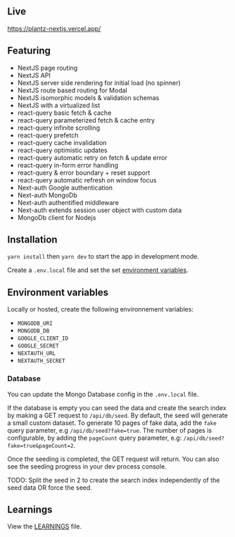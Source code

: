 ## Live

https://plantz-nextjs.vercel.app/

## Featuring

-   NextJS page routing
-   NextJS API
-   NextJS server side rendering for initial load (no spinner)
-   NextJS route based routing for Modal
-   NextJS isomorphic models & validation schemas
-   NextJS with a virtualized list
-   react-query basic fetch & cache
-   react-query parameterized fetch & cache entry
-   react-query infinite scrolling
-   react-query prefetch
-   react-query cache invalidation
-   react-query optimistic updates
-   react-query automatic retry on fetch & update error
-   react-query in-form error handling
-   react-query & error boundary + reset support
-   react-query automatic refresh on window focus
-   Next-auth Google authentication
-   Next-auth MongoDb
-   Next-auth authentified middleware
-   Next-auth extends session user object with custom data
-   MongoDb client for Nodejs

## Installation

`yarn install` then `yarn dev` to start the app in development mode.

Create a `.env.local` file and set the set [environment variables](#environment-variables).

## Environment variables

Locally or hosted, create the following environnement variables:

-   `MONGODB_URI`
-   `MONGODB_DB`
-   `GOOGLE_CLIENT_ID`
-   `GOOGLE_SECRET`
-   `NEXTAUTH_URL`
-   `NEXTAUTH_SECRET`

### Database

You can update the Mongo Database config in the `.env.local` file.

If the database is empty you can seed the data and create the search index by making a GET request to `/api/db/seed`. By default, the seed will generate a small custom dataset. To generate 10 pages of fake data, add the `fake` query parameter, e.g `/api/db/seed?fake=true`. The number of pages is configurable, by adding the `pageCount` query parameter, e.g: `/api/db/seed?fake=true&pageCount=2`.

Once the seeding is completed, the GET request will return. You can also see the seeding progress in your dev process console.

TODO: Split the seed in 2 to create the search index independently of the seed data OR force the seed.

## Learnings

View the [LEARNINGS](/learnings) file.
